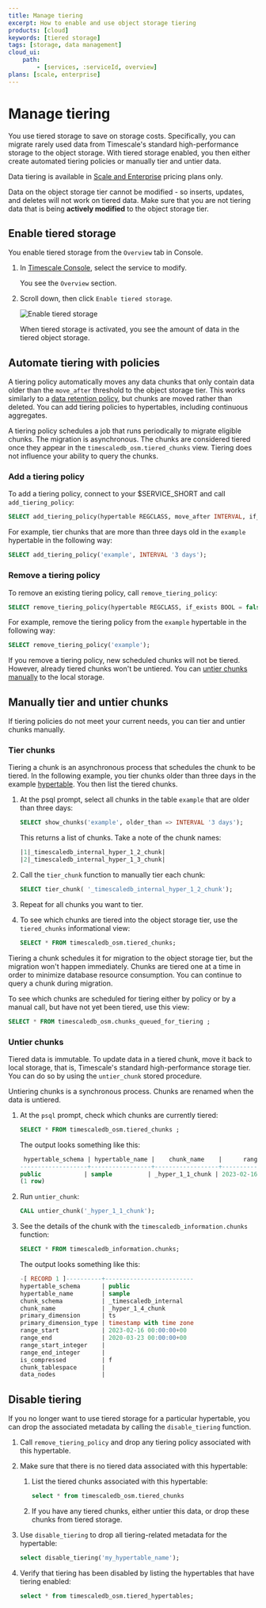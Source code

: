 ```yaml
---
title: Manage tiering
excerpt: How to enable and use object storage tiering
products: [cloud]
keywords: [tiered storage]
tags: [storage, data management]
cloud_ui:
    path:
        - [services, :serviceId, overview]
plans: [scale, enterprise]  
---
```


# Manage tiering

You use tiered storage to save on storage costs. Specifically, you can migrate rarely used data from Timescale's standard high-performance storage to the object storage. With tiered storage enabled, you then either create automated tiering policies or manually tier and untier data.

<Highlight type="note">

Data tiering is available in [Scale and Enterprise](/about/latest/pricing-and-account-management/) pricing plans only.

</Highlight>

Data on the object storage tier cannot be modified - so inserts, updates, and deletes will not work on tiered data. Make sure that you are not tiering data that is being <b>actively modified</b> to the object storage tier.

## Enable tiered storage

You enable tiered storage from the `Overview` tab in Console.

<Procedure>

1. In [Timescale Console][console], select the service to modify.

    You see the `Overview` section.

1. Scroll down, then click `Enable tiered storage`.

   ![Enable tiered storage](https://assets.timescale.com/docs/images/console-enable-tiered-storage.png)

   When tiered storage is activated, you see the amount of data in the tiered object storage.

</Procedure>

## Automate tiering with policies

A tiering policy automatically moves any data chunks that only contain data
older than the `move_after` threshold to the object storage tier. This works similarly to a
[data retention policy][data-retention], but chunks are moved rather than deleted. You can add tiering policies to hypertables, including continuous aggregates.

A tiering policy schedules a job that runs periodically to migrate eligible chunks. The migration is asynchronous. The chunks are considered tiered once they appear in the `timescaledb_osm.tiered_chunks` view. Tiering does not influence your ability to query the chunks.

### Add a tiering policy

To add a tiering policy, connect to your $SERVICE_SHORT and call `add_tiering_policy`:

```sql
SELECT add_tiering_policy(hypertable REGCLASS, move_after INTERVAL, if_not_exists BOOL = false);
```

For example, tier chunks that are more than three days old in the `example` hypertable in the following way: 

```sql
SELECT add_tiering_policy('example', INTERVAL '3 days');
```

### Remove a tiering policy

To remove an existing tiering policy, call `remove_tiering_policy`:

```sql
SELECT remove_tiering_policy(hypertable REGCLASS, if_exists BOOL = false);
```

For example, remove the tiering policy from the `example` hypertable in the following way:

```sql
SELECT remove_tiering_policy('example');
```

If you remove a tiering policy, new scheduled chunks will not be tiered. However, already tiered chunks won't be untiered. You can [untier chunks manually](#manually-tier-and-untier-chunks) to the local storage.

## Manually tier and untier chunks

If tiering policies do not meet your current needs, you can tier and untier chunks manually. 

### Tier chunks

Tiering a chunk is an asynchronous process that schedules the chunk to be tiered. In the following example, you tier chunks older than three days in the example [hypertable][hypertable]. You then list the tiered chunks.

<Procedure>

1. At the psql prompt, select all chunks in the table `example` that are older
   than three days:

   ```sql
   SELECT show_chunks('example', older_than => INTERVAL '3 days');
   ```

    This returns a list of chunks. Take a note of the chunk names:

   ```sql
   |1|_timescaledb_internal_hyper_1_2_chunk|
   |2|_timescaledb_internal_hyper_1_3_chunk|
   ```

1. Call the `tier_chunk` function to manually tier each chunk:

   ```sql
   SELECT tier_chunk( '_timescaledb_internal_hyper_1_2_chunk');
   ```

1. Repeat for all chunks you want to tier.

1. To see which chunks are tiered into the object storage tier, use the `tiered_chunks` informational view:

    ```sql
    SELECT * FROM timescaledb_osm.tiered_chunks;
    ```

</Procedure>

Tiering a chunk schedules it for migration to the object storage tier, but the migration won't happen immediately. Chunks are tiered one at a time in order to minimize database resource consumption. You can continue to query a chunk during migration.

To see which chunks are scheduled for tiering either by policy or by a manual call, but have not yet been tiered, use this view:

```sql
SELECT * FROM timescaledb_osm.chunks_queued_for_tiering ;
```

### Untier chunks

Tiered data is immutable. To update data in a tiered chunk, move it back to local storage, that is, Timescale's standard high-performance storage tier. You can do so by using the `untier_chunk` stored procedure.

Untiering chunks is a synchronous process. Chunks are renamed when the data is untiered.

<Procedure>

1.  At the `psql` prompt, check which chunks are currently tiered:

    ```sql
    SELECT * FROM timescaledb_osm.tiered_chunks ;
    ```

    The output looks something like this:

    ```sql
     hypertable_schema | hypertable_name |    chunk_name    |      range_start       |       range_end
    -------------------+-----------------+------------------+------------------------+------------------------
    public            | sample          | _hyper_1_1_chunk | 2023-02-16 00:00:00+00 | 2023-02-23 00:00:00+00
    (1 row)
    ```

1.  Run `untier_chunk`:

    ```sql
    CALL untier_chunk('_hyper_1_1_chunk');
    ```

1.  See the details of the chunk with the
    `timescaledb_information.chunks` function:

    ```sql
    SELECT * FROM timescaledb_information.chunks;
    ```

    The output looks something like this:

    ```sql
    -[ RECORD 1 ]----------+-------------------------
    hypertable_schema      | public
    hypertable_name        | sample
    chunk_schema           | _timescaledb_internal
    chunk_name             | _hyper_1_4_chunk
    primary_dimension      | ts
    primary_dimension_type | timestamp with time zone
    range_start            | 2023-02-16 00:00:00+00
    range_end              | 2020-03-23 00:00:00+00
    range_start_integer    |
    range_end_integer      |
    is_compressed          | f
    chunk_tablespace       |
    data_nodes             |
    ```

</Procedure>


## Disable tiering 

If you no longer want to use tiered storage for a particular hypertable, you
can drop the associated metadata by calling the `disable_tiering` function.

<Procedure>

1. Call `remove_tiering_policy` and drop any tiering policy associated with this hypertable.

1. Make sure that there is no tiered data associated with this hypertable:

    1. List the tiered chunks associated with this hypertable:
   
       ```sql
       select * from timescaledb_osm.tiered_chunks 
       ```

    1. If you have any tiered chunks, either untier this data, or drop these chunks from tiered storage.

1. Use `disable_tiering` to drop all tiering-related metadata for the hypertable:

   ```sql
   select disable_tiering('my_hypertable_name');
   ```

1. Verify that tiering has been disabled by listing the hypertables that have tiering enabled:

   ```sql
   select * from timescaledb_osm.tiered_hypertables;
   ```

</Procedure>

[data-retention]: /use-timescale/:currentVersion:/data-retention/
[console]: https://console.cloud.timescale.com/
[hypertable]: /use-timescale/:currentVersion:/hypertables/